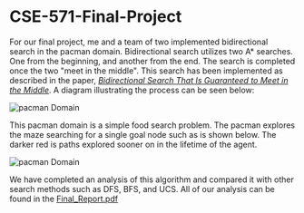 # CSE-571-Final-Project


For our final project, me and a team of two implemented bidirectional search in the pacman domain. Bidirectional search utilizes two A* searches. One from the beginning, and another from the end. The search is completed once the two "meet in the middle". This search has been implemented as described in the paper, 
*[Bidirectional Search That Is Guaranteed to Meet in the Middle](https://people.engr.tamu.edu/guni/Papers/AAAI16-MM.pdf)*. A diagram illustrating the process can be seen below:

![pacman Domain](https://i.imgur.com/w9XlrDR.png)


This pacman domain is a simple food search problem. The pacman explores the maze searching for a single goal node such as is shown below. The darker red is paths explored sooner on in the lifetime of the agent. 

![pacman Domain](https://www2.cs.duke.edu/courses/spring15/compsci270/hw1/maze.png)



We have completed an analysis of this algorithm and compared it with other search methods such as DFS, BFS, and UCS. All of our analysis can be found in the [Final_Report.pdf](https://github.com/forksup/CSE-571-Final-Project/blob/main/Final_Report.pdf)
